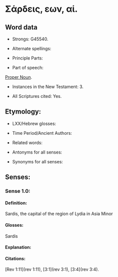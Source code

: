 # Σάρδεις, εων, αἱ. 

<!-- Status: S2=NeedsReview -->
<!-- Lexica used for edits: BDAG LN FFM BN LSJM   -->

## Word data

* Strongs: G45540.

* Alternate spellings:


* Principle Parts: 


* Part of speech: 

[Proper Noun](http://ugg.readthedocs.io/en/latest/proper_noun.html).

* Instances in the New Testament: 3.

* All Scriptures cited: Yes.

## Etymology: 


* LXX/Hebrew glosses: 


* Time Period/Ancient Authors: 


* Related words: 

* Antonyms for all senses:

* Synonyms for all senses: 


## Senses: 


### Sense  1.0: 

#### Definition: 

Sardis, the capital of the region of Lydia in Asia Minor

#### Glosses: 

Sardis

#### Explanation: 


#### Citations: 

[Rev 1:11](rev 1:11), [3:1](rev 3:1), [3:4](rev 3:4).
